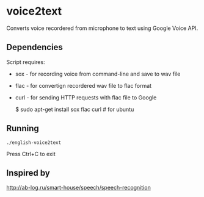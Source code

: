 voice2text
==========

Converts voice recordered from microphone to text using Google Voice API.

Dependencies
------------

Script requires:
 
* sox - for recording voice from command-line and save to wav file
* flac - for convertign recordered wav file to flac format
* curl - for sending HTTP requests with flac file to Google

    $ sudo apt-get install sox flac curl               # for ubuntu

Running
-------

    ./english-voice2text

Press Ctrl+C to exit

Inspired by
-----------

http://ab-log.ru/smart-house/speech/speech-recognition


